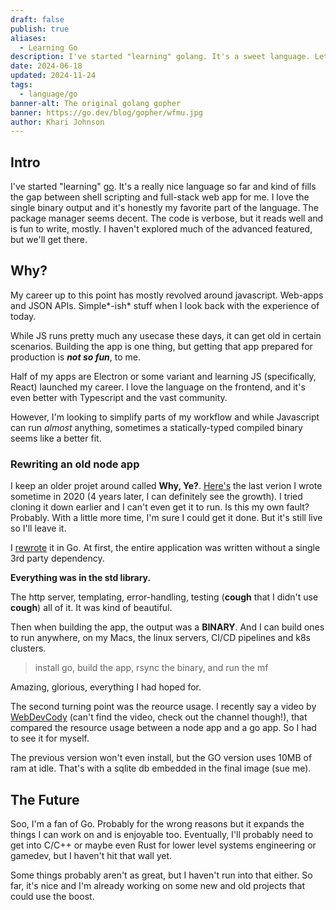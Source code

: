 ```yaml
---
draft: false
publish: true
aliases:
  - Learning Go
description: I've started "learning" golang. It's a sweet language. Let's talk more about why.
date: 2024-06-18
updated: 2024-11-24
tags:
  - language/go
banner-alt: The original golang gopher
banner: https://go.dev/blog/gopher/wfmu.jpg
author: Khari Johnson
---
```


## Intro

I've started "learning" [go](https://go.dev). It's a really nice language so far and kind of fills the gap between shell scripting and full-stack web app for me. I love the single binary output and it's honestly my favorite part of the language. The package manager seems decent. The code is verbose, but it reads well and is fun to write, mostly. I haven't explored much of the advanced featured, but we'll get there.

## Why?

My career up to this point has mostly revolved around javascript. Web-apps and JSON APIs. Simple*-ish* stuff when I look back with the experience of today.

While JS runs pretty much any usecase these days, it can get old in certain scenarios. Building the app is one thing, but getting that app prepared for production is **_not so fun_**, to me.

Half of my apps are Electron or some variant and learning JS (specifically, React) launched my career. I love the language on the frontend, and it's even better with Typescript and the vast community.

However, I'm looking to simplify parts of my workflow and while Javascript can run _almost_ anything, sometimes a statically-typed compiled binary seems like a better fit.

### Rewriting an old node app

I keep an older projet around called **Why, Ye?**. [Here's](https://gitlab.com/kuhree/why-ye) the last verion I wrote sometime in 2020 (4 years later, I can definitely see the growth). I tried cloning it down earlier and I can't even get it to run. Is this my own fault? Probably. With a little more time, I'm sure I could get it done. But it's still live so I'll leave it.

I [rewrote](https://github.com/kuhree/go-whyye) it in Go. At first, the entire application was written without a single 3rd party dependency.

**Everything was in the std library.**

The http server, templating, error-handling, testing (**cough** that I didn't use **cough**) all of it. It was kind of beautiful.

Then when building the app, the output was a **BINARY**. And I can build ones to run anywhere, on my Macs, the linux servers, CI/CD pipelines and k8s clusters.

> install go, build the app, rsync the binary, and run the mf

Amazing, glorious, everything I had hoped for.

The second turning point was the reource usage. I recently say a video by [WebDevCody](https://www.youtube.com/@WebDevCody/videos) (can't find the video, check out the channel though!), that compared the resource usage between a node app and a go app. So I had to see it for myself.

The previous version won't even install, but the GO version uses 10MB of ram at idle. That's with a sqlite db embedded in the final image (sue me).

## The Future

Soo, I'm a fan of Go. Probably for the wrong reasons but it expands the things I can work on and is enjoyable too. Eventually, I'll probably need to get into C/C++ or maybe even Rust for lower level systems engineering or gamedev, but I haven't hit that wall yet.

Some things probably aren't as great, but I haven't run into that either. So far, it's nice and I'm already working on some new and old projects that could use the boost.

